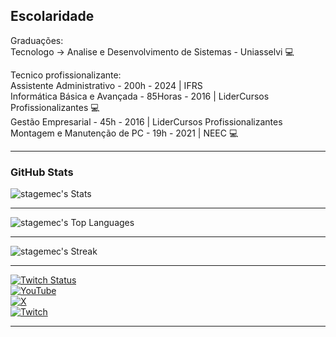 ## Escolaridade

Graduações:<br>
Tecnologo -> Analise e Desenvolvimento de Sistemas - Uniasselvi :computer:<br>

Tecnico profissionalizante:<br>
Assistente Administrativo - 200h - 2024 | IFRS <br>
Informática Básica e Avançada - 85Horas - 2016 | LiderCursos Profissionalizantes :computer: <br>
Gestão Empresarial - 45h - 2016 | LiderCursos Profissionalizantes <br>
Montagem e Manutenção de PC - 19h - 2021 | NEEC :computer: <br>


---

### GitHub Stats
![stagemec's Stats](https://github-readme-stats.vercel.app/api?username=stagemec&theme=merko&show_icons=true&hide_border=true&count_private=false)

---

![stagemec's Top Languages](https://github-readme-stats.vercel.app/api/top-langs/?username=stagemec&theme=merko&show_icons=true&hide_border=true&layout=compact)

---

![stagemec's Streak](https://github-readme-streak-stats.herokuapp.com/?user=stagemec&theme=merko&hide_border=true)

---

[![Twitch Status](https://img.shields.io/twitch/status/Stagemec)](https://www.twitch.tv/stagemec/) <br>
[![YouTube](https://camo.githubusercontent.com/7862c30d615b0efd7b5ab5578dc6eb297726dbf22d11a732a473d2abeb8b938e/68747470733a2f2f696d672e736869656c64732e696f2f62616467652f596f75547562652d4646303030303f7374796c653d666c6174266c6f676f3d796f7574756265266c6f676f436f6c6f723d7768697465)](https://www.youtube.com/@Stagemec) <br>
[![X](https://camo.githubusercontent.com/4d48645a3413a4b72b7db3e2ece9ec518bcf2cdc2184e92f0ab724db780a82b1/68747470733a2f2f696d672e736869656c64732e696f2f62616467652f582d3030303030303f7374796c653d666c6174266c6f676f3d78266c6f676f436f6c6f723d7768697465)](https://x.com/Stagemec) <br>
[![Twitch](https://camo.githubusercontent.com/bc783d9e35b7e2c6c1dafc5c1e77763d2102f1efebccf046f1e769b6a9a71e6d/68747470733a2f2f696d672e736869656c64732e696f2f62616467652f5477697463682d3931343646463f7374796c653d666c6174266c6f676f3d747769746368266c6f676f436f6c6f723d7768697465)](https://www.twitch.tv/stagemec/)


---
